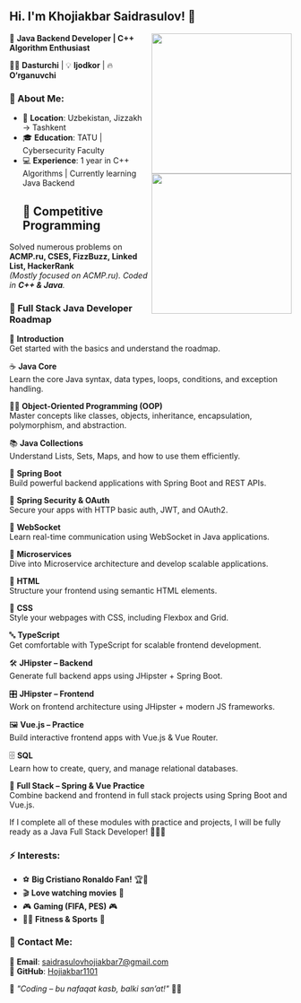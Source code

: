 ## Hi. I'm Khojiakbar Saidrasulov! 👋  

<img align="right" width="250" height="250" src="https://upload.wikimedia.org/wikipedia/en/3/30/Java_programming_language_logo.svg">
<img align="right" width="250" height="250" src="https://cdn.jsdelivr.net/gh/devicons/devicon/icons/cplusplus/cplusplus-original.svg">

🚀 **Java Backend Developer | C++ Algorithm Enthusiast**  

👨‍💻 **Dasturchi** | 💡 **Ijodkor** | 🔥 **O‘rganuvchi**  

### 📌 About Me:
- 📍 **Location**: Uzbekistan, Jizzakh → Tashkent  
- 🎓 **Education**: TATU | Cybersecurity Faculty  
- 💻 **Experience**: 1 year in C++ Algorithms | Currently learning Java Backend
  ## 📌 Competitive Programming  
Solved numerous problems on **ACMP.ru, CSES, FizzBuzz, Linked List, HackerRank**  
*(Mostly focused on ACMP.ru). Coded in **C++ & Java**.*  

### 🚀 Full Stack Java Developer Roadmap

🎯 **Introduction**  
Get started with the basics and understand the roadmap.

☕ **Java Core**  
Learn the core Java syntax, data types, loops, conditions, and exception handling.

👨‍💻 **Object-Oriented Programming (OOP)**  
Master concepts like classes, objects, inheritance, encapsulation, polymorphism, and abstraction.

📚 **Java Collections**  
Understand Lists, Sets, Maps, and how to use them efficiently.

🌱 **Spring Boot**  
Build powerful backend applications with Spring Boot and REST APIs.

🔐 **Spring Security & OAuth**  
Secure your apps with HTTP basic auth, JWT, and OAuth2.

📡 **WebSocket**  
Learn real-time communication using WebSocket in Java applications.

🧩 **Microservices**  
Dive into Microservice architecture and develop scalable applications.

🧾 **HTML**  
Structure your frontend using semantic HTML elements.

🎨 **CSS**  
Style your webpages with CSS, including Flexbox and Grid.

🔤 **TypeScript**  
Get comfortable with TypeScript for scalable frontend development.

🛠️ **JHipster – Backend**  
Generate full backend apps using JHipster + Spring Boot.

🎛️ **JHipster – Frontend**  
Work on frontend architecture using JHipster + modern JS frameworks.

🖼️ **Vue.js – Practice**  
Build interactive frontend apps with Vue.js & Vue Router.

🗄️ **SQL**  
Learn how to create, query, and manage relational databases.

🔄 **Full Stack – Spring & Vue Practice**  
Combine backend and frontend in full stack projects using Spring Boot and Vue.js.



If I complete all of these modules with practice and projects, I will be fully ready as a Java Full Stack Developer! 🎯👨‍💻




### ⚡ Interests:
- ⚽ **Big Cristiano Ronaldo Fan!** 🏆🐐  
- 🎬 **Love watching movies** 🎥  
- 🎮 **Gaming (FIFA, PES)** 🎮  
- 🏃‍♂️ **Fitness & Sports** 💪  

### 📩 Contact Me:
📧 **Email**: saidrasulovhojiakbar7@gmail.com  
📌 **GitHub**: [Hojiakbar1101](https://github.com/Hojiakbar1101)  

🚀 _"Coding – bu nafaqat kasb, balki san’at!"_ 🎨🔥  
